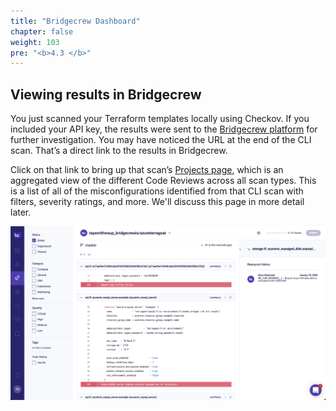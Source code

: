 ```yaml
---
title: "Bridgecrew Dashboard"
chapter: false
weight: 103
pre: "<b>4.3 </b>"
---
```


## Viewing results in Bridgecrew

You just scanned your Terraform templates locally using Checkov. If you included your API key, the results were sent to the [Bridgecrew platform](https://bridgecrew.cloud) for further investigation. You may have noticed the URL at the end of the CLI scan. That’s a direct link to the results in Bridgecrew.

Click on that link to bring up that scan’s [Projects page](https://www.bridgecrew.cloud/projects), which is an aggregated view of the different Code Reviews across all scan types. This is a list of all of the misconfigurations identified from that CLI scan with filters, severity ratings, and more. We'll discuss this page in more detail later.

![Bridgecrew Projects Page](images/code_review.png "Bridgecrew Projects Page")